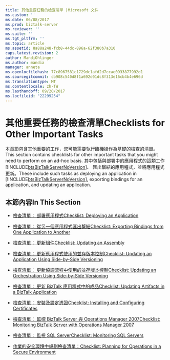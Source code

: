 ```yaml
---
title: 其他重要任務的檢查清單 |Microsoft 文件
ms.custom: ''
ms.date: 06/08/2017
ms.prod: biztalk-server
ms.reviewer: ''
ms.suite: ''
ms.tgt_pltfrm: ''
ms.topic: article
ms.assetid: 8a88a248-fcb8-44dc-896a-62f380b7a310
caps.latest.revision: 2
author: MandiOhlinger
ms.author: mandia
manager: anneta
ms.openlocfilehash: 77c8967581c1729dc1afd2d7ccae0933877992d1
ms.sourcegitcommit: cb908c540d8f1a692d01dc8f313e16cb4b4e696d
ms.translationtype: MT
ms.contentlocale: zh-TW
ms.lasthandoff: 09/20/2017
ms.locfileid: "22299254"
---
```

# <a name="checklists-for-other-important-tasks"></a><span data-ttu-id="c6963-102">其他重要任務的檢查清單</span><span class="sxs-lookup"><span data-stu-id="c6963-102">Checklists for Other Important Tasks</span></span>
<span data-ttu-id="c6963-103">本章節包含其他重要的工作，您可能需要執行臨機操作為基礎的檢查的清單。</span><span class="sxs-lookup"><span data-stu-id="c6963-103">This section contains checklists for other important tasks that you might need to perform on an ad-hoc basis.</span></span> <span data-ttu-id="c6963-104">其中包括與部署中的應用程式的這類工作[!INCLUDE[btsBizTalkServerNoVersion](../includes/btsbiztalkservernoversion-md.md)]、 匯出繫結的應用程式，並將應用程式更新。</span><span class="sxs-lookup"><span data-stu-id="c6963-104">These include such tasks as deploying an application in [!INCLUDE[btsBizTalkServerNoVersion](../includes/btsbiztalkservernoversion-md.md)], exporting bindings for an application, and updating an application.</span></span>  
  
## <a name="in-this-section"></a><span data-ttu-id="c6963-105">本節內容</span><span class="sxs-lookup"><span data-stu-id="c6963-105">In This Section</span></span>  
  
-   [<span data-ttu-id="c6963-106">檢查清單： 部署應用程式</span><span class="sxs-lookup"><span data-stu-id="c6963-106">Checklist: Deploying an Application</span></span>](../technical-guides/checklist-deploying-an-application.md)  
  
-   [<span data-ttu-id="c6963-107">檢查清單： 從另一個應用程式匯出繫結</span><span class="sxs-lookup"><span data-stu-id="c6963-107">Checklist: Exporting Bindings from One Application to Another</span></span>](../technical-guides/checklist-exporting-bindings-from-one-application-to-another.md)  
  
-   [<span data-ttu-id="c6963-108">檢查清單： 更新組件</span><span class="sxs-lookup"><span data-stu-id="c6963-108">Checklist: Updating an Assembly</span></span>](../technical-guides/checklist-updating-an-assembly.md)  
  
-   [<span data-ttu-id="c6963-109">檢查清單： 更新應用程式使用的並存版本控制</span><span class="sxs-lookup"><span data-stu-id="c6963-109">Checklist: Updating an Application Using Side-by-Side Versioning</span></span>](../technical-guides/checklist-updating-an-application-using-side-by-side-versioning.md)  
  
-   [<span data-ttu-id="c6963-110">檢查清單： 更新協調流程中使用的並存版本控制</span><span class="sxs-lookup"><span data-stu-id="c6963-110">Checklist: Updating an Orchestration Using Side-by-Side Versioning</span></span>](../technical-guides/checklist-updating-an-orchestration-using-side-by-side-versioning.md)  
  
-   [<span data-ttu-id="c6963-111">檢查清單： 更新 BizTalk 應用程式中的成品</span><span class="sxs-lookup"><span data-stu-id="c6963-111">Checklist: Updating Artifacts in a BizTalk Application</span></span>](../technical-guides/checklist-updating-artifacts-in-a-biztalk-application.md)  
  
-   [<span data-ttu-id="c6963-112">檢查清單： 安裝及設定憑證</span><span class="sxs-lookup"><span data-stu-id="c6963-112">Checklist: Installing and Configuring Certificates</span></span>](~/technical-guides/checklist-installing-and-configuring-certificates.md)  
  
-   [<span data-ttu-id="c6963-113">檢查清單： 監控 BizTalk Server 與 Operations Manager 2007</span><span class="sxs-lookup"><span data-stu-id="c6963-113">Checklist: Monitoring BizTalk Server with Operations Manager 2007</span></span>](../technical-guides/checklist-monitoring-biztalk-server-with-operations-manager-2007.md)  
  
-   [<span data-ttu-id="c6963-114">檢查清單： 監視 SQL Server</span><span class="sxs-lookup"><span data-stu-id="c6963-114">Checklist: Monitoring SQL Servers</span></span>](../technical-guides/checklist-monitoring-sql-servers.md)  
  
-   [<span data-ttu-id="c6963-115">作業的安全環境中規劃檢查清單：</span><span class="sxs-lookup"><span data-stu-id="c6963-115">Checklist: Planning for Operations in a Secure Environment</span></span>](~/technical-guides/checklist-planning-for-operations-in-a-secure-environment.md)
